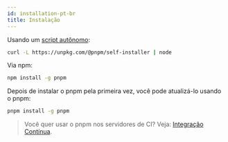 ```yaml
---
id: installation-pt-br
title: Instalação
---
```


Usando um [script autônomo](https://github.com/pnpm/self-installer#readme):

```sh
curl -L https://unpkg.com/@pnpm/self-installer | node
```

Via npm:

```sh
npm install -g pnpm
```

Depois de instalar o pnpm pela primeira vez, você pode atualizá-lo usando o pnpm:

```sh
pnpm install -g pnpm
```


> Você quer usar o pnpm nos servidores de CI? Veja: [Integração Contínua](continuous-integration).

